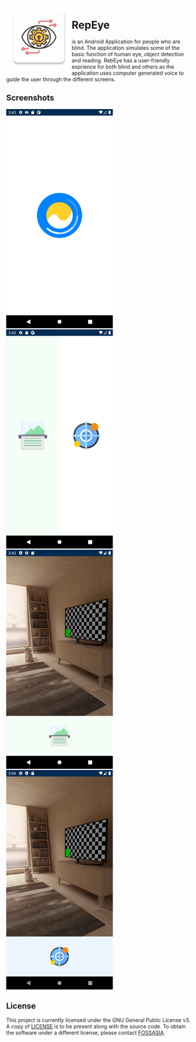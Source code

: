 <img height='175' src="./app/src/main/res/mipmap-xxxhdpi/ic_launcher.png" align="left" hspace="1" vspace="1">

# RepEye
is an Android Application for people who are blind. The application simulates some of the basic function of human eye, object detection and reading. RebEye has a user-friendly exprience for both blind and others as the application uses computer generated voice to guide the user through the different screens.

## Screenshots

<p float="left">
  <img src="./docs/Screenshot_1648561418.png" width="288" />
  <img src="./docs/Screenshot_1648561425.png" width="288" />
  <img src="./docs/Screenshot_1648561439.png" width="288" />
  <img src="./docs/Screenshot_1648561449.png" width="288" />
</p>


## License

This project is currently licensed under the GNU General Public License v3. A copy of [LICENSE](LICENSE.md) is to be present along with the source code. To obtain the software under a different license, please contact [FOSSASIA](https://fossasia.org/).

